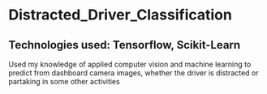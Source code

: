 # Distracted_Driver_Classification

## Technologies used: Tensorflow, Scikit-Learn

Used my knowledge of applied computer vision and machine learning to predict from dashboard camera images, whether the driver is distracted or partaking in some other activities
